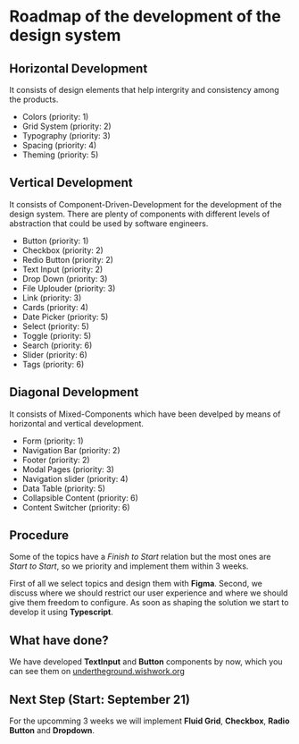 # Roadmap of the development of the design system

## Horizontal Development

It consists of design elements that help intergrity and consistency among the products. 

- Colors (priority: 1)
- Grid System (priority: 2)
- Typography (priority: 3)
- Spacing (priority: 4)
- Theming (priority: 5)

## Vertical Development

It consists of Component-Driven-Development for the development of the design system. There are plenty of components with different levels of abstraction 
that could be used by software engineers.

- Button (priority: 1)
- Checkbox (priority: 2)
- Redio Button (priority: 2)
- Text Input (priority: 2)
- Drop Down (priority: 3)
- File Uplouder (priority: 3)
- Link (priority: 3)
- Cards (priority: 4)
- Date Picker (priority: 5)
- Select (priority: 5)
- Toggle (priority: 5)
- Search (priority: 6)
- Slider (priority: 6)
- Tags (priority: 6)

## Diagonal Development

It consists of Mixed-Components which have been develped by means of horizontal and vertical development.

- Form (priority: 1)
- Navigation Bar (priority: 2)
- Footer (priority: 2)
- Modal Pages (priority: 3)
- Navigation slider (priority: 4)
- Data Table (priority: 5)
- Collapsible Content (priority: 6)
- Content Switcher (priority: 6)

## Procedure

Some of the topics have a *Finish to Start* relation but the most ones are *Start to Start*, so we priority and implement them within 3 weeks.

First of all we select topics and design them with **Figma**. Second, we discuss where we should restrict our user experience and where we should give them freedom to configure. As soon as shaping the solution we start to develop it using **Typescript**.

## What have done?

We have developed **TextInput** and **Button** components by now, which you can see them on [undertheground.wishwork.org](https://undertheground.wishwork.org) 

## Next Step (Start: September 21)

For the upcomming 3 weeks we will implement **Fluid Grid**, **Checkbox**, **Radio Button** and **Dropdown**.



